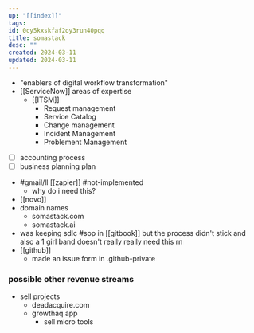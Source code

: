 ```yaml
---
up: "[[index]]"
tags: 
id: 0cy5kxskfaf2oy3run40pqq
title: somastack
desc: ""
created: 2024-03-11
updated: 2024-03-11
---
```

- "enablers of digital workflow transformation"
- [[ServiceNow]] areas of expertise
	- [[ITSM]]
		- Request management 
		- Service Catalog 
		- Change management 
		- Incident Management
		- Problement Management 
- [ ] accounting process 
- [ ] business planning plan 
- #gmail/ll [[zapier]] #not-implemented
	- why do i need this? 
- [[novo]]
- domain names
	- somastack.com
	- somastack.ai
- was keeping sdlc #sop in [[gitbook]] but the process didn't stick and also a 1 girl band doesn't really really need this rn 
- [[github]]
	- made an issue form in .github-private
### possible other revenue streams
- sell projects
	- deadacquire.com
	- growthaq.app
		- sell micro tools